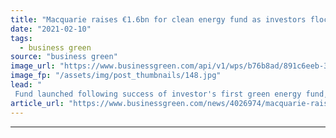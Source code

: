 ```yaml
---
title: "Macquarie raises €1.6bn for clean energy fund as investors flock to low-carbon assets"
date: "2021-02-10"
tags: 
  - business green
source: "business green"
image_url: "https://www.businessgreen.com/api/v1/wps/b76b8ad/891c6eeb-35a6-4877-b348-a62986df6cd0/5/rhyl-flats-offshore-wind-farm-185x114.jpg"
image_fp: "/assets/img/post_thumbnails/148.jpg"
lead: "
 Fund launched following success of investor's first green energy fund, which it acquired when Macquarie Group purchased the Green Investment Bank from the UK government in 2017 ..."
article_url: "https://www.businessgreen.com/news/4026974/macquarie-raises-eur-6bn-clean-energy-fund-investors-flock-low-carbon-assets"
---
```


---
